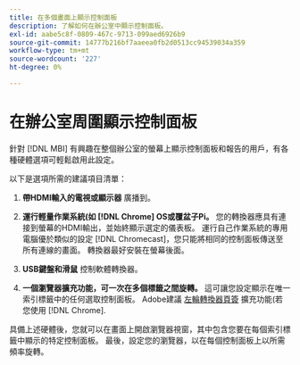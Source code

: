```yaml
---
title: 在多個畫面上顯示控制面板
description: 了解如何在辦公室中顯示控制面板。
exl-id: aabe5c8f-0809-467c-9713-099aed6926b9
source-git-commit: 14777b216bf7aaeea0fb2d0513cc94539034a359
workflow-type: tm+mt
source-wordcount: '227'
ht-degree: 0%

---
```


# 在辦公室周圍顯示控制面板

針對 [!DNL MBI] 有興趣在整個辦公室的螢幕上顯示控制面板和報告的用戶，有各種硬體選項可輕鬆啟用此設定。

以下是選項所需的建議項目清單：

1. **帶HDMI輸入的電視或顯示器** 廣播到。

1. **運行輕量作業系統(如 [!DNL Chrome] OS或覆盆子Pi。** 您的轉換器應具有連接到螢幕的HDMI輸出，並始終顯示選定的儀表板。 運行自己作業系統的專用電腦優於類似的設定 [!DNL Chromecast]，您只能將相同的控制面板傳送至所有連線的畫面。 轉換器最好安裝在螢幕後面。

1. **USB鍵盤和滑鼠** 控制軟體轉換器。

1. **一個瀏覽器擴充功能，可一次在多個標籤之間旋轉。** 這可讓您設定顯示在唯一索引標籤中的任何選取控制面板。 Adobe建議 [左輪轉換器頁簽](https://chrome.google.com/webstore/detail/revolver-tabs/dlknooajieciikpedpldejhhijacnbda?hl=en) 擴充功能(若您使用 [!DNL Chrome].

具備上述硬體後，您就可以在畫面上開啟瀏覽器視窗，其中包含您要在每個索引標籤中顯示的特定控制面板。 最後，設定您的瀏覽器，以在每個控制面板上以所需頻率旋轉。
